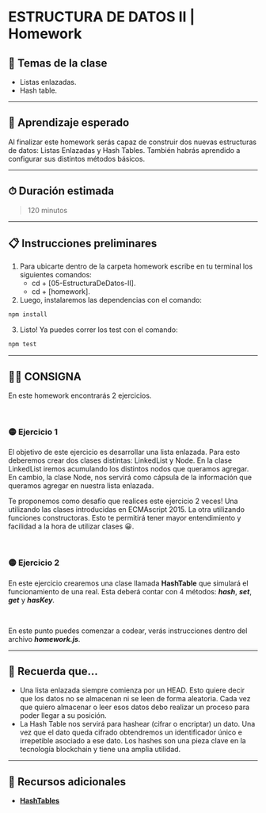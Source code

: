 # ESTRUCTURA DE DATOS II | Homework

## 📒 Temas de la clase

-  Listas enlazadas.
-  Hash table.

---

## 👀 Aprendizaje esperado

Al finalizar este homework serás capaz de construir dos nuevas estructuras de datos: Listas Enlazadas y Hash Tables. También habrás aprendido a configurar sus distintos métodos básicos.

---

## ⏱ Duración estimada

> 120 minutos

---

## 📋 Instrucciones preliminares

1. Para ubicarte dentro de la carpeta homework escribe en tu terminal los siguientes comandos:
   -  cd + [05-EstructuraDeDatos-II].
   -  cd + [homework].
2. Luego, instalaremos las dependencias con el comando:

```javascript
npm install
```

3. Listo! Ya puedes correr los test con el comando:

```javascript
npm test
```

---

## 👩‍💻 **CONSIGNA**

En este homework encontrarás 2 ejercicios.

</br >

### 🟡 **Ejercicio 1**

El objetivo de este ejercicio es desarrollar una lista enlazada. Para esto deberemos crear dos clases distintas: LinkedList y Node. En la clase LinkedList iremos acumulando los distintos nodos que queramos agregar. En cambio, la clase Node, nos servirá como cápsula de la información que queramos agregar en nuestra lista enlazada.

Te proponemos como desafío que realices este ejercicio 2 veces! Una utilizando las clases introducidas en ECMAscript 2015. La otra utilizando funciones constructoras. Esto te permitirá tener mayor entendimiento y facilidad a la hora de utilizar clases 😀.

</br >

### 🟡 **Ejercicio 2**

En este ejercicio crearemos una clase llamada **HashTable** que simulará el funcionamiento de una real. Esta deberá contar con 4 métodos: _**hash**_, **_set_**, **_get_** y **_hasKey_**.

</br >

En este punto puedes comenzar a codear, verás instrucciones dentro del archivo _**homework.js**_.

---

## 🧠 Recuerda que...

-  Una lista enlazada siempre comienza por un HEAD. Esto quiere decir que los datos no se almacenan ni se leen de forma aleatoria. Cada vez que quiero almacenar o leer esos datos debo realizar un proceso para poder llegar a su posición.
-  La Hash Table nos servirá para hashear (cifrar o encriptar) un dato. Una vez que el dato queda cifrado obtendremos un identificador único e irrepetible asociado a ese dato. Los hashes son una pieza clave en la tecnología blockchain y tiene una amplia utilidad.

---

## 🔎 Recursos adicionales

-  **[HashTables](https://www.youtube.com/watch?v=9tZsDJ3JBUA)**
